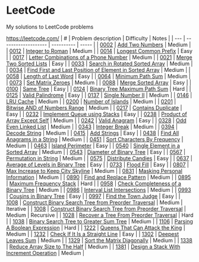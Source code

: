 # LeetCode
My solutions to LeetCode problems

https://leetcode.com/
|  #  | Problem description | Difficulty | Notes |
| --- | ------------------- | ---------- | ----- |
| [0002](0002.cpp) | [Add Two Numbers](https://leetcode.com/problems/add-two-numbers/) | Medium |
| [0012](0012.cpp) | [Integer to Roman](https://leetcode.com/problems/integer-to-roman/) | Medium |
| [0014](0014.cpp) | [Longest Common Prefix](https://leetcode.com/problems/longest-common-prefix/) | Easy |
| [0017](0017.cpp) | [Letter Combinations of a Phone Number](https://leetcode.com/problems/letter-combinations-of-a-phone-number/) | Medium |
| [0021](0021.cpp) | [Merge Two Sorted Lists](https://leetcode.com/problems/merge-two-sorted-lists/) | Easy |
| [0033](0033.cpp) | [Search in Rotated Sorted Array](https://leetcode.com/problems/search-in-rotated-sorted-array/) | Medium |
| [0034](0034.cpp) | [Find First and Last Position of Element in Sorted Array](https://leetcode.com/problems/find-first-and-last-position-of-element-in-sorted-array/) | Medium |
| [0058](0058.cpp) | [Length of Last Word](https://leetcode.com/problems/length-of-last-word/) | Easy |
| [0064](0064.cpp) | [Minimum Path Sum](https://leetcode.com/problems/minimum-path-sum/) | Medium |
| [0073](0073.cpp) | [Set Matrix Zeroes](https://leetcode.com/problems/set-matrix-zeroes/) | Medium |
| [0088](0088.cpp) | [Merge Sorted Array](https://leetcode.com/problems/merge-sorted-array/) | Easy |
| [0100](0100.cpp) | [Same Tree](https://leetcode.com/problems/same-tree/) | Easy |
| [0124](0124.cpp) | [Binary Tree Maximum Path Sum](https://leetcode.com/problems/binary-tree-maximum-path-sum/) | Hard |
| [0125](0125.cpp) | [Valid Palindrome](https://leetcode.com/problems/valid-palindrome/) | Easy |
| [0137](0137.cpp) | [Single Number II](https://leetcode.com/problems/single-number-ii/) | Medium |
| [0146](0146.cpp) | [LRU Cache](https://leetcode.com/problems/lru-cache/) | Medium |
| [0200](0200.cpp) | [Number of Islands](https://leetcode.com/problems/number-of-islands/) | Medium |
| [0201](0201.cpp) | [Bitwise AND of Numbers Range](https://leetcode.com/problems/bitwise-and-of-numbers-range/) | Medium |
| [0217](0217.cpp) | [Contains Duplicate](https://leetcode.com/problems/contains-duplicate/) | Easy |
| [0232](0232.cpp) | [Implement Queue using Stacks](https://leetcode.com/problems/implement-queue-using-stacks/) | Easy |
| [0238](0238.cpp) | [Product of Array Except Self](https://leetcode.com/problems/product-of-array-except-self/) | Medium |
| [0242](0242.cpp) | [Valid Anagram](https://leetcode.com/problems/valid-anagram/) | Easy |
| [0328](0328.cpp) | [Odd Even Linked List](https://leetcode.com/problems/odd-even-linked-list/) | Medium |
| [0343](0343.cpp) | [Integer Break](https://leetcode.com/problems/integer-break/) | Medium |
| [0394](0394.cpp) | [Decode String](https://leetcode.com/problems/decode-string/) | Medium |
| [0415](0415.cpp) | [Add Strings](https://leetcode.com/problems/add-strings/) | Easy |
| [0438](0438.cpp) | [Find All Anagrams in a String](https://leetcode.com/problems/find-all-anagrams-in-a-string/) | Medium |
| [0451](0451.cpp) | [Sort Characters By Frequency](https://leetcode.com/problems/sort-characters-by-frequency/) | Medium |
| [0463](0463.cpp) | [Island Perimeter](https://leetcode.com/problems/island-perimeter/) | Easy |
| [0540](0540.cpp) | [Single Element in a Sorted Array](https://leetcode.com/problems/single-element-in-a-sorted-array/) | Medium |
| [0543](0543.cpp) | [Diameter of Binary Tree](https://leetcode.com/problems/diameter-of-binary-tree/) | Easy |
| [0567](0567.cpp) | [Permutation in String](https://leetcode.com/problems/permutation-in-string/) | Medium |
| [0575](0575.cpp) | [Distribute Candies](https://leetcode.com/problems/distribute-candies/) | Easy |
| [0637](0637.cpp) | [Average of Levels in Binary Tree](https://leetcode.com/problems/average-of-levels-in-binary-tree/) | Easy |
| [0733](0733.cpp) | [Flood Fill](https://leetcode.com/problems/flood-fill/) | Easy |
| [0807](0807.cpp) | [Max Increase to Keep City Skyline](https://leetcode.com/problems/max-increase-to-keep-city-skyline/) | Medium |
| [0831](0831.cpp) | [Masking Personal Information](https://leetcode.com/problems/masking-personal-information/) | Medium |
| [0890](0890.cpp) | [Find and Replace Pattern](https://leetcode.com/problems/masking-personal-information/) | Medium |
| [0895](0895.cpp) | [Maximum Frequency Stack](https://leetcode.com/problems/maximum-frequency-stack/) | Hard |
| [0958](0958.cpp) | [Check Completeness of a Binary Tree](https://leetcode.com/problems/check-completeness-of-a-binary-tree/) | Medium |
| [0986](0986.cpp) | [Interval List Intersections](https://leetcode.com/problems/interval-list-intersections/) | Medium |
| [0993](0993.cpp) | [Cousins in Binary Tree](https://leetcode.com/problems/cousins-in-binary-tree/) | Easy |
| [0997](0997.cpp) | [Find the Town Judge](https://leetcode.com/problems/find-the-town-judge/) | Easy |
| [1008](1008_iterative.cpp) | [Construct Binary Search Tree from Preorder Traversal](https://leetcode.com/problems/construct-binary-search-tree-from-preorder-traversal/) | Medium | Iterative |
| [1008](1008_recursive.cpp) | [Construct Binary Search Tree from Preorder Traversal](https://leetcode.com/problems/construct-binary-search-tree-from-preorder-traversal/) | Medium | Recursive |
| [1028](1028.cpp) | [Recover a Tree From Preorder Traversal](https://leetcode.com/problems/recover-a-tree-from-preorder-traversal/) | Hard |
| [1038](1038.cpp) | [Binary Search Tree to Greater Sum Tree](https://leetcode.com/problems/binary-search-tree-to-greater-sum-tree/) | Medium |
| [1106](1106.cpp) | [Parsing A Boolean Expression](https://leetcode.com/problems/parsing-a-boolean-expression/) | Hard |
| [1222](1222.cpp) | [Queens That Can Attack the King](https://leetcode.com/problems/queens-that-can-attack-the-king/) | Medium |
| [1232](1232.cpp) | [Check If It Is a Straight Line](https://leetcode.com/problems/check-if-it-is-a-straight-line/) | Easy |
| [1302](1302.cpp) | [Deepest Leaves Sum](https://leetcode.com/problems/deepest-leaves-sum/) | Medium |
| [1329](1329.cpp) | [Sort the Matrix Diagonally](https://leetcode.com/problems/sort-the-matrix-diagonally/) | Medium |
| [1338](1338.cpp) | [Reduce Array Size to The Half](https://leetcode.com/problems/reduce-array-size-to-the-half/) | Medium |
| [1381](1381.cpp) | [Design a Stack With Increment Operation](https://leetcode.com/problems/design-a-stack-with-increment-operation/) | Medium |
